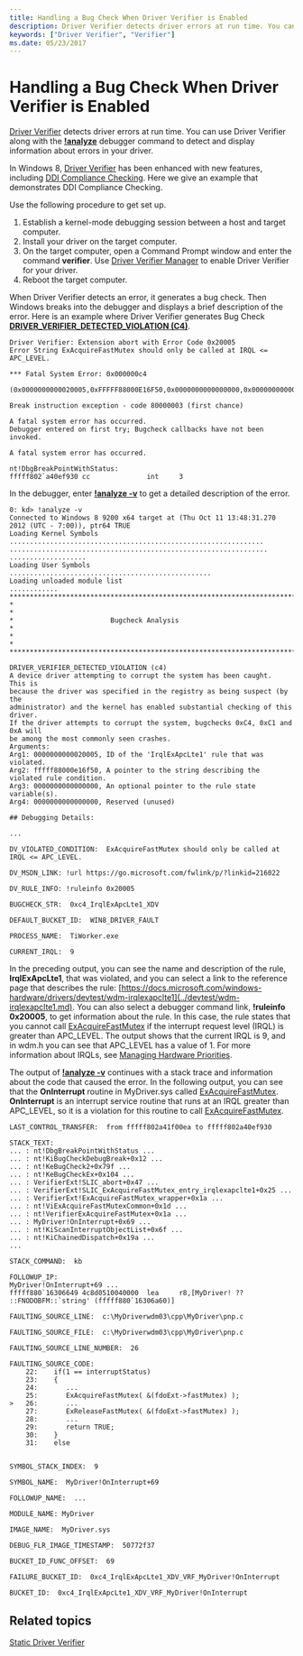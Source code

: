 ```yaml
---
title: Handling a Bug Check When Driver Verifier is Enabled
description: Driver Verifier detects driver errors at run time. You can use Driver Verifier along with the analyze debugger command to detect and display information about errors in your driver.
keywords: ["Driver Verifier", "Verifier"]
ms.date: 05/23/2017
---
```


# Handling a Bug Check When Driver Verifier is Enabled


[Driver Verifier](../devtest/driver-verifier.md) detects driver errors at run time. You can use Driver Verifier along with the [**!analyze**](-analyze.md) debugger command to detect and display information about errors in your driver.

In Windows 8, [Driver Verifier](../devtest/driver-verifier.md) has been enhanced with new features, including [DDI Compliance Checking](../devtest/ddi-compliance-checking.md). Here we give an example that demonstrates DDI Compliance Checking.

Use the following procedure to get set up.

1.  Establish a kernel-mode debugging session between a host and target computer.
2.  Install your driver on the target computer.
3.  On the target computer, open a Command Prompt window and enter the command **verifier**. Use [Driver Verifier Manager](../devtest/driver-verifier-manager--windows-xp-and-later-.md) to enable Driver Verifier for your driver.
4.  Reboot the target computer.

When Driver Verifier detects an error, it generates a bug check. Then Windows breaks into the debugger and displays a brief description of the error. Here is an example where Driver Verifier generates Bug Check [**DRIVER\_VERIFIER\_DETECTED\_VIOLATION (C4)**](bug-check-0xc4--driver-verifier-detected-violation.md).

```dbgcmd
Driver Verifier: Extension abort with Error Code 0x20005
Error String ExAcquireFastMutex should only be called at IRQL <= APC_LEVEL.

*** Fatal System Error: 0x000000c4
                       (0x0000000000020005,0xFFFFF88000E16F50,0x0000000000000000,0x0000000000000000)

Break instruction exception - code 80000003 (first chance)

A fatal system error has occurred.
Debugger entered on first try; Bugcheck callbacks have not been invoked.

A fatal system error has occurred.

nt!DbgBreakPointWithStatus:
fffff802`a40ef930 cc              int     3
```

In the debugger, enter [**!analyze -v**](-analyze.md) to get a detailed description of the error.

```dbgcmd
0: kd> !analyze -v
Connected to Windows 8 9200 x64 target at (Thu Oct 11 13:48:31.270 2012 (UTC - 7:00)), ptr64 TRUE
Loading Kernel Symbols
...............................................................
................................................................
...................
Loading User Symbols
..................................................
Loading unloaded module list
............
*******************************************************************************
*                                                                             *
*                        Bugcheck Analysis                                    *
*                                                                             *
*******************************************************************************

DRIVER_VERIFIER_DETECTED_VIOLATION (c4)
A device driver attempting to corrupt the system has been caught.  This is
because the driver was specified in the registry as being suspect (by the
administrator) and the kernel has enabled substantial checking of this driver.
If the driver attempts to corrupt the system, bugchecks 0xC4, 0xC1 and 0xA will
be among the most commonly seen crashes.
Arguments:
Arg1: 0000000000020005, ID of the 'IrqlExApcLte1' rule that was violated.
Arg2: fffff88000e16f50, A pointer to the string describing the violated rule condition.
Arg3: 0000000000000000, An optional pointer to the rule state variable(s).
Arg4: 0000000000000000, Reserved (unused)

## Debugging Details:

...

DV_VIOLATED_CONDITION:  ExAcquireFastMutex should only be called at IRQL <= APC_LEVEL.

DV_MSDN_LINK: !url https://go.microsoft.com/fwlink/p/?linkid=216022

DV_RULE_INFO: !ruleinfo 0x20005

BUGCHECK_STR:  0xc4_IrqlExApcLte1_XDV

DEFAULT_BUCKET_ID:  WIN8_DRIVER_FAULT

PROCESS_NAME:  TiWorker.exe

CURRENT_IRQL:  9
```

In the preceding output, you can see the name and description of the rule, **IrqlExApcLte1**, that was violated, and you can select a link to the reference page that describes the rule: [https://docs.microsoft.com/windows-hardware/drivers/devtest/wdm-irqlexapclte1](../devtest/wdm-irqlexapclte1.md). You can also select a debugger command link, **!ruleinfo 0x20005**, to get information about the rule. In this case, the rule states that you cannot call [ExAcquireFastMutex](/previous-versions/windows/hardware/drivers/ff544337(v=vs.85)) if the interrupt request level (IRQL) is greater than APC\_LEVEL. The output shows that the current IRQL is 9, and in wdm.h you can see that APC\_LEVEL has a value of 1. For more information about IRQLs, see [Managing Hardware Priorities](../kernel/managing-hardware-priorities.md).

The output of [**!analyze -v**](-analyze.md) continues with a stack trace and information about the code that caused the error. In the following output, you can see that the **OnInterrupt** routine in MyDriver.sys called [ExAcquireFastMutex](/previous-versions/windows/hardware/drivers/ff544337(v=vs.85)). **OnInterrupt** is an interrupt service routine that runs at an IRQL greater than APC\_LEVEL, so it is a violation for this routine to call [ExAcquireFastMutex](/previous-versions/windows/hardware/drivers/ff544337(v=vs.85)).

```dbgcmd
LAST_CONTROL_TRANSFER:  from fffff802a41f00ea to fffff802a40ef930

STACK_TEXT:  
... : nt!DbgBreakPointWithStatus ...
... : nt!KiBugCheckDebugBreak+0x12 ...
... : nt!KeBugCheck2+0x79f ...
... : nt!KeBugCheckEx+0x104 ...
... : VerifierExt!SLIC_abort+0x47 ...
... : VerifierExt!SLIC_ExAcquireFastMutex_entry_irqlexapclte1+0x25 ...
... : VerifierExt!ExAcquireFastMutex_wrapper+0x1a ...
... : nt!ViExAcquireFastMutexCommon+0x1d ...
... : nt!VerifierExAcquireFastMutex+0x1a ...
... : MyDriver!OnInterrupt+0x69 ...
... : nt!KiScanInterruptObjectList+0x6f ...
... : nt!KiChainedDispatch+0x19a ...
...

STACK_COMMAND:  kb

FOLLOWUP_IP: 
MyDriver!OnInterrupt+69 ...
fffff880`16306649 4c8d0510040000  lea     r8,[MyDriver! ?? ::FNODOBFM::`string' (fffff880`16306a60)]

FAULTING_SOURCE_LINE:  c:\MyDriverwdm03\cpp\MyDriver\pnp.c

FAULTING_SOURCE_FILE:  c:\MyDriverwdm03\cpp\MyDriver\pnp.c

FAULTING_SOURCE_LINE_NUMBER:  26

FAULTING_SOURCE_CODE:  
    22:    if(1 == interruptStatus)
    23:    {
    24:       ...
    25:       ExAcquireFastMutex( &(fdoExt->fastMutex) );
>   26:       ...
    27:       ExReleaseFastMutex( &(fdoExt->fastMutex) );
    28:       ...
    29:       return TRUE;
    30:    }
    31:    else


SYMBOL_STACK_INDEX:  9

SYMBOL_NAME:  MyDriver!OnInterrupt+69

FOLLOWUP_NAME:  ...

MODULE_NAME: MyDriver

IMAGE_NAME:  MyDriver.sys

DEBUG_FLR_IMAGE_TIMESTAMP:  50772f37

BUCKET_ID_FUNC_OFFSET:  69

FAILURE_BUCKET_ID:  0xc4_IrqlExApcLte1_XDV_VRF_MyDriver!OnInterrupt

BUCKET_ID:  0xc4_IrqlExApcLte1_XDV_VRF_MyDriver!OnInterrupt
```

## <span id="related_topics"></span>Related topics


[Static Driver Verifier](../devtest/static-driver-verifier.md)

